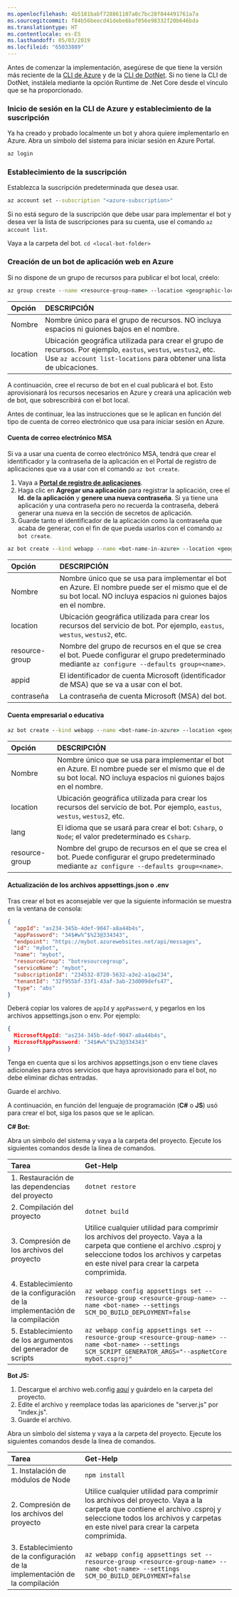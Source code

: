 ```yaml
---
ms.openlocfilehash: 4b5181babf728861107a0c7bc28f844491761a7a
ms.sourcegitcommit: f84b56beecd41debe6baf056e98332f20b646bda
ms.translationtype: HT
ms.contentlocale: es-ES
ms.lasthandoff: 05/03/2019
ms.locfileid: "65033889"
---
```

Antes de comenzar la implementación, asegúrese de que tiene la versión más reciente de la [CLI de Azure](https://docs.microsoft.com/en-us/cli/azure/install-azure-cli?view=azure-cli-latest) y de la [CLI de DotNet](https://dotnet.microsoft.com/download). Si no tiene la CLI de DotNet, instálela mediante la opción Runtime de .Net Core desde el vínculo que se ha proporcionado. 

### <a name="login-to-azure-cli-and-set-your-subscription"></a>Inicio de sesión en la CLI de Azure y establecimiento de la suscripción
Ya ha creado y probado localmente un bot y ahora quiere implementarlo en Azure. Abra un símbolo del sistema para iniciar sesión en Azure Portal.

```cmd
az login
```
### <a name="set-the-subscription"></a>Establecimiento de la suscripción

Establezca la suscripción predeterminada que desea usar.

```cmd
az account set --subscription "<azure-subscription>"
```

Si no está seguro de la suscripción que debe usar para implementar el bot y desea ver la lista de suscripciones para su cuenta, use el comando `az account list`.

Vaya a la carpeta del bot.
`cd <local-bot-folder>`

### <a name="create-a-web-app-bot-in-azure"></a>Creación de un bot de aplicación web en Azure 

Si no dispone de un grupo de recursos para publicar el bot local, créelo:

```cmd
az group create --name <resource-group-name> --location <geographic-location> --verbose
```

| Opción     | DESCRIPCIÓN |
|:-----------|:---|
| Nombre     | Nombre único para el grupo de recursos. NO incluya espacios ni guiones bajos en el nombre. |
| location | Ubicación geográfica utilizada para crear el grupo de recursos. Por ejemplo, `eastus`, `westus`, `westus2`, etc. Use `az account list-locations` para obtener una lista de ubicaciones. |

A continuación, cree el recurso de bot en el cual publicará el bot. Esto aprovisionará los recursos necesarios en Azure y creará una aplicación web de bot, que sobrescribirá con el bot local. 

Antes de continuar, lea las instrucciones que se le aplican en función del tipo de cuenta de correo electrónico que usa para iniciar sesión en Azure.

#### <a name="msa-email-account"></a>Cuenta de correo electrónico MSA
Si va a usar una cuenta de correo electrónico MSA, tendrá que crear el identificador y la contraseña de la aplicación en el Portal de registro de aplicaciones que va a usar con el comando `az bot create`.
1. Vaya a [**Portal de registro de aplicaciones**](https://portal.azure.com/#blade/Microsoft_AAD_RegisteredApps/ApplicationsListBlade).
1. Haga clic en **Agregar una aplicación** para registrar la aplicación, cree el **Id. de la aplicación** y **genere una nueva contraseña**. Si ya tiene una aplicación y una contraseña pero no recuerda la contraseña, deberá generar una nueva en la sección de secretos de aplicación.
1. Guarde tanto el identificador de la aplicación como la contraseña que acaba de generar, con el fin de que pueda usarlos con el comando `az bot create`.  

```cmd
az bot create --kind webapp --name <bot-name-in-azure> --location <geographic-location> --version v4 --lang <language> --verbose --resource-group <resource-group-name> --appid "<application-id>" --password "<application-password>" --verbose
```

| Opción | DESCRIPCIÓN |
|:---|:---|
| Nombre | Nombre único que se usa para implementar el bot en Azure. El nombre puede ser el mismo que el de su bot local. NO incluya espacios ni guiones bajos en el nombre. |
| location | Ubicación geográfica utilizada para crear los recursos del servicio de bot. Por ejemplo, `eastus`, `westus`, `westus2`, etc. |
| resource-group | Nombre del grupo de recursos en el que se crea el bot. Puede configurar el grupo predeterminado mediante `az configure --defaults group=<name>`. |
| appid | El identificador de cuenta Microsoft (identificador de MSA) que se va a usar con el bot. |
| contraseña | La contraseña de cuenta Microsoft (MSA) del bot. |

#### <a name="business-or-school-account"></a>Cuenta empresarial o educativa

```cmd
az bot create --kind webapp --name <bot-name-in-azure> --location <geographic-location> --version v4 --lang <language> --verbose --resource-group <resource-group-name>
```
| Opción | DESCRIPCIÓN |
|:---|:---|
| Nombre | Nombre único que se usa para implementar el bot en Azure. El nombre puede ser el mismo que el de su bot local. NO incluya espacios ni guiones bajos en el nombre. |
| location | Ubicación geográfica utilizada para crear los recursos del servicio de bot. Por ejemplo, `eastus`, `westus`, `westus2`, etc. |
| lang | El idioma que se usará para crear el bot: `Csharp`, o `Node`; el valor predeterminado es `Csharp`. |
| resource-group | Nombre del grupo de recursos en el que se crea el bot. Puede configurar el grupo predeterminado mediante `az configure --defaults group=<name>`. |

#### <a name="update-appsettingsjson-or-env-file"></a>Actualización de los archivos appsettings.json o .env
Tras crear el bot es aconsejable ver que la siguiente información se muestra en la ventana de consola: 

```JSON
{
  "appId": "as234-345b-4def-9047-a8a44b4s",
  "appPassword": "34$#w%^$%23@334343",
  "endpoint": "https://mybot.azurewebsites.net/api/messages",
  "id": "mybot",
  "name": "mybot",
  "resourceGroup": "botresourcegroup",
  "serviceName": "mybot",
  "subscriptionId": "234532-8720-5632-a3e2-a1qw234",
  "tenantId": "32f955bf-33f1-43af-3ab-23d009defs47",
  "type": "abs"
}
```

Deberá copiar los valores de `appId` y `appPassword`, y pegarlos en los archivos appsettings.json o env. Por ejemplo: 

```JSON
{
  MicrosoftAppId: "as234-345b-4def-9047-a8a44b4s",
  MicrosoftAppPassword: "34$#w%^$%23@334343"
}
```
Tenga en cuenta que si los archivos appsettings.json o env tiene claves adicionales para otros servicios que haya aprovisionado para el bot, no debe eliminar dichas entradas.

Guarde el archivo.

A continuación, en función del lenguaje de programación (**C#**  o **JS**) usó para crear el bot, siga los pasos que se le aplican.

**C# Bot:** 

Abra un símbolo del sistema y vaya a la carpeta del proyecto. Ejecute los siguientes comandos desde la línea de comandos.

| Tarea | Get-Help |
|:-----|:--------|
| 1. Restauración de las dependencias del proyecto | `dotnet restore`|
| 2. Compilación del proyecto     | `dotnet build` |
| 3. Compresión de los archivos del proyecto | Utilice cualquier utilidad para comprimir los archivos del proyecto. Vaya a la carpeta que contiene el archivo .csproj y seleccione todos los archivos y carpetas en este nivel para crear la carpeta comprimida. |
| 4. Establecimiento de la configuración de la implementación de la compilación | `az webapp config appsettings set --resource-group <resource-group-name> --name <bot-name> --settings SCM_DO_BUILD_DEPLOYMENT=false`|
| 5. Establecimiento de los argumentos del generador de scripts | `az webapp config appsettings set --resource-group <resource-group-name> --name <bot-name> --settings SCM_SCRIPT_GENERATOR_ARGS="--aspNetCore mybot.csproj"`|

**Bot JS:**
1. Descargue el archivo web.config [aquí](https://github.com/projectkudu/kudu/wiki/Using-a-custom-web.config-for-Node-apps) y guárdelo en la carpeta del proyecto. 
1. Edite el archivo y reemplace todas las apariciones de "server.js" por "index.js". 
1. Guarde el archivo.

Abra un símbolo del sistema y vaya a la carpeta del proyecto. Ejecute los siguientes comandos desde la línea de comandos.

| Tarea | Get-Help |
|:-----|:--------|
| 1. Instalación de módulos de Node | `npm install` |
| 2. Compresión de los archivos del proyecto | Utilice cualquier utilidad para comprimir los archivos del proyecto. Vaya a la carpeta que contiene el archivo .csproj y seleccione todos los archivos y carpetas en este nivel para crear la carpeta comprimida. |
| 3. Establecimiento de la configuración de la implementación de la compilación | `az webapp config appsettings set --resource-group <resource-group-name> --name <bot-name> --settings SCM_DO_BUILD_DEPLOYMENT=false`|
